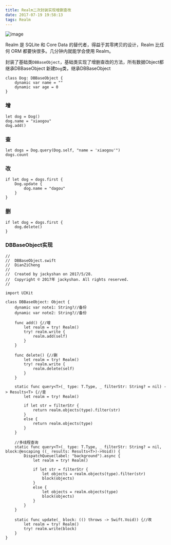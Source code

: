```yaml
---
title: Realm二次封装实现增删查改
date: 2017-07-19 19:58:13
tags: Realm
---
```


![image](http://upload-images.jianshu.io/upload_images/301129-07248be050f001b0.jpg?imageMogr2/auto-orient/strip%7CimageView2/2/w/1240)

Realm 是 SQLite 和 Core Data 的替代者，得益于其零拷贝的设计，Realm 比任何 ORM 都要快很多。几分钟内就能学会使用 Realm。

封装了基础类`DBBaseObject`，基础类实现了增删查改的方法，所有数据Object都继承DBBaseObject
新建`Dog`类，继承DBBaseObject

	class Dog: DBBaseObject {
	    dynamic var name = ""
	    dynamic var age = 0
	}

### 增
	let dog = Dog()
	dog.name = "xiaogou"
	dog.add()

### 查
	let dogs = Dog.query(Dog.self, "name = 'xiaogou'")
	dogs.count

### 改
	if let dog = dogs.first {
		Dog.update {
			dog.name = "dagou"
		}
	}

### 删
	if let dog = dogs.first {
		dog.delete()
	}

### DBBaseObject实现
	//
	//  DBBaseObject.swift
	//  DianZiCheng
	//
	//  Created by jackyshan on 2017/5/28.
	//  Copyright © 2017年 jackyshan. All rights reserved.
	//

	import UIKit

	class DBBaseObject: Object {
	    dynamic var note1: String?//备份
	    dynamic var note2: String?//备份
	    
	    func add() {//增
	        let realm = try! Realm()
	        try! realm.write {
	            realm.add(self)
	        }
	    }
	    
	    func delete() {//删
	        let realm = try! Realm()
	        try! realm.write {
	            realm.delete(self)
	        }
	    }
	    
	    static func query<T>(_ type: T.Type, _ filterStr: String? = nil) -> Results<T> {//查
	        let realm = try! Realm()
	        
	        if let str = filterStr {
	            return realm.objects(type).filter(str)
	        }
	        else {
	            return realm.objects(type)
	        }
	    }
	    
	    //多线程查询
	    static func query<T>(_ type: T.Type, _ filterStr: String? = nil, block:@escaping ((_ results: Results<T>)->Void)) {
	        DispatchQueue(label: "background").async {
	            let realm = try! Realm()
	            
	            if let str = filterStr {
	                let objects = realm.objects(type).filter(str)
	                block(objects)
	            }
	            else {
	                let objects = realm.objects(type)
	                block(objects)
	            }
	        }
	    }
	    
	    static func update(_ block: (() throws -> Swift.Void)) {//改
	        let realm = try! Realm()
	        try! realm.write(block)
	    }
	}